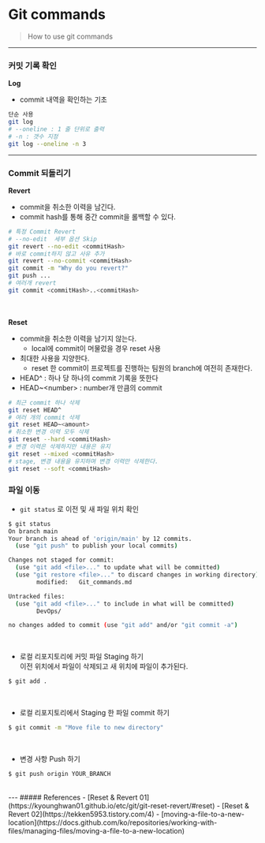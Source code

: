 # Git commands
> How to use git commands
>
---
### 커밋 기록 확인
**Log**
- commit 내역을 확인하는 기초
```bash
단순 사용
git log
# --oneline : 1 줄 단위로 출력
# -n : 갯수 지정
git log --oneline -n 3
```
---
### Commit 되돌리기
**Revert**
- commit을 취소한 이력을 남긴다.
- commit hash를 통해 중간 commit을 롤백할 수 있다.
``` bash
# 특정 Commit Revert
# --no-edit  세부 옵션 Skip
git revert --no-edit <commitHash>
# 바로 commit하지 않고 사유 추가
git revert --no-commit <commitHash>
git commit -m "Why do you revert?"
git push ...
# 여러개 revert
git commit <commitHash>..<commitHash>
```
<br>\
**Reset**
- commit을 취소한 이력을 남기지 않는다.
  - local에 commit이 머물렀을 경우 reset 사용
- 최대한 사용을 지양한다.
    - reset 한 commit이 프로젝트를 진행하는 팀원의 branch에 여전히 존재한다.
- HEAD^ : 하나 당 하나의 commit 기록을 뜻한다
- HEAD~\<number\> : number개 만큼의 commit

``` bash
# 최근 commit 하나 삭제
git reset HEAD^
# 여러 개의 commit 삭제
git reset HEAD~<amount>
# 취소한 변경 이력 모두 삭제
git reset --hard <commitHash>
# 변경 이력은 삭제하지만 내용은 유지
git reset --mixed <commitHash>
# stage, 변경 내용을 유지하며 변경 이력만 삭제한다.
git reset --soft <commitHash>
```
### 파일 이동
- ```git status``` 로 이전 및 새 파일 위치 확인
```bash
$ git status
On branch main
Your branch is ahead of 'origin/main' by 12 commits.
  (use "git push" to publish your local commits)

Changes not staged for commit:
  (use "git add <file>..." to update what will be committed)
  (use "git restore <file>..." to discard changes in working directory)
        modified:   Git_commands.md

Untracked files:
  (use "git add <file>..." to include in what will be committed)
        DevOps/

no changes added to commit (use "git add" and/or "git commit -a")
```
<br>

 - 로컬 리포지토리에 커밋 파일 Staging 하기<br>
이전 위치에서 파일이 삭제되고 새 위치에 파일이 추가된다.
```bash
$ git add .
```
<br>

- 로컬 리포지토리에서 Staging 한 파일 commit 하기
```bash
$ git commit -m "Move file to new directory"
```
<br>

- 변경 사항 Push 하기
```bash
$ git push origin YOUR_BRANCH
```
<br>
---
##### References
- [Reset & Revert 01](https://kyounghwan01.github.io/etc/git/git-reset-revert/#reset)
- [Reset & Revert 02](https://tekken5953.tistory.com/4)
- [moving-a-file-to-a-new-location](https://docs.github.com/ko/repositories/working-with-files/managing-files/moving-a-file-to-a-new-location)
